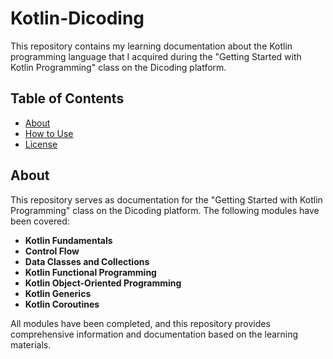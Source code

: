 # Kotlin-Dicoding

This repository contains my learning documentation about the Kotlin programming language that I acquired during the "Getting Started with Kotlin Programming" class on the Dicoding platform.

## Table of Contents
- [About](#about)
- [How to Use](#how-to-use)
- [License](#license)

## About

This repository serves as documentation for the "Getting Started with Kotlin Programming" class on the Dicoding platform. The following modules have been covered:

- **Kotlin Fundamentals**
- **Control Flow**
- **Data Classes and Collections**
- **Kotlin Functional Programming**
- **Kotlin Object-Oriented Programming**
- **Kotlin Generics**
- **Kotlin Coroutines**

All modules have been completed, and this repository provides comprehensive information and documentation based on the learning materials.



